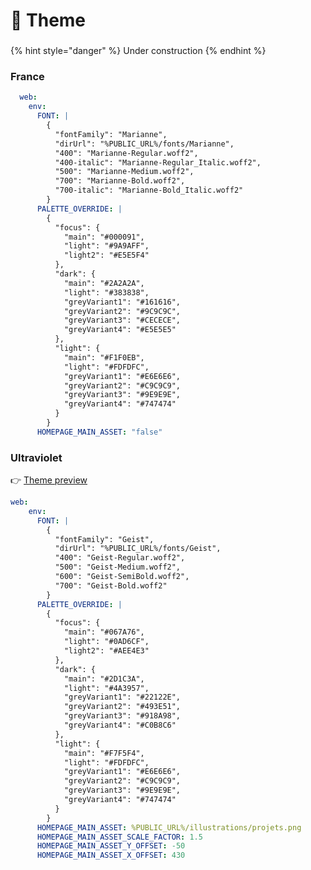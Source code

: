 # 🎨 Theme

###

{% hint style="danger" %}
Under construction
{% endhint %}

### France

```yaml
  web:
    env:
      FONT: |
        { 
          "fontFamily": "Marianne", 
          "dirUrl": "%PUBLIC_URL%/fonts/Marianne", 
          "400": "Marianne-Regular.woff2",
          "400-italic": "Marianne-Regular_Italic.woff2",
          "500": "Marianne-Medium.woff2",
          "700": "Marianne-Bold.woff2",
          "700-italic": "Marianne-Bold_Italic.woff2"
        }
      PALETTE_OVERRIDE: |
        {
          "focus": {
            "main": "#000091",
            "light": "#9A9AFF",
            "light2": "#E5E5F4"
          },
          "dark": {
            "main": "#2A2A2A",
            "light": "#383838",
            "greyVariant1": "#161616",
            "greyVariant2": "#9C9C9C",
            "greyVariant3": "#CECECE",
            "greyVariant4": "#E5E5E5"
          },
          "light": {
            "main": "#F1F0EB",
            "light": "#FDFDFC",
            "greyVariant1": "#E6E6E6",
            "greyVariant2": "#C9C9C9",
            "greyVariant3": "#9E9E9E",
            "greyVariant4": "#747474"
          }
        }
      HOMEPAGE_MAIN_ASSET: "false"
```

### Ultraviolet

👉 [Theme preview](https://datalab.sspcloud.fr/?PALETTE\_OVERRIDE=%7B%22focus%22%3A%7B%22main%22%3A%22%23067A76%22%2C%22light%22%3A%22%230AD6CF%22%2C%22light2%22%3A%22%23AEE4E3%22%7D%2C%22dark%22%3A%7B%22main%22%3A%22%232D1C3A%22%2C%22light%22%3A%22%234A3957%22%2C%22greyVariant1%22%3A%22%2322122E%22%2C%22greyVariant2%22%3A%22%23493E51%22%2C%22greyVariant3%22%3A%22%23918A98%22%2C%22greyVariant4%22%3A%22%23C0B8C6%22%7D%2C%22light%22%3A%7B%22main%22%3A%22%23F7F5F4%22%2C%22light%22%3A%22%23FDFDFC%22%2C%22greyVariant1%22%3A%22%23E6E6E6%22%2C%22greyVariant2%22%3A%22%23C9C9C9%22%2C%22greyVariant3%22%3A%22%239E9E9E%22%2C%22greyVariant4%22%3A%22%23747474%22%7D%7D\&FONT=%7B%22fontFamily%22%3A%22Geist%22%2C%22dirUrl%22%3A%22%25PUBLIC\_URL%25%2Ffonts%2FGeist%22%2C%22400%22%3A%22Geist-Regular.woff2%22%2C%22500%22%3A%22Geist-Medium.woff2%22%2C%22600%22%3A%22Geist-SemiBold.woff2%22%2C%22700%22%3A%22Geist-Bold.woff2%22%7D)

```yaml
web:
    env:
      FONT: |
        { 
          "fontFamily": "Geist", 
          "dirUrl": "%PUBLIC_URL%/fonts/Geist", 
          "400": "Geist-Regular.woff2",
          "500": "Geist-Medium.woff2",
          "600": "Geist-SemiBold.woff2",
          "700": "Geist-Bold.woff2"
        }
      PALETTE_OVERRIDE: |
        {
          "focus": {
            "main": "#067A76",
            "light": "#0AD6CF",
            "light2": "#AEE4E3"
          },
          "dark": {
            "main": "#2D1C3A",
            "light": "#4A3957",
            "greyVariant1": "#22122E",
            "greyVariant2": "#493E51",
            "greyVariant3": "#918A98",
            "greyVariant4": "#C0B8C6"
          },
          "light": {
            "main": "#F7F5F4",
            "light": "#FDFDFC",
            "greyVariant1": "#E6E6E6",
            "greyVariant2": "#C9C9C9",
            "greyVariant3": "#9E9E9E",
            "greyVariant4": "#747474"
          }
        }
      HOMEPAGE_MAIN_ASSET: %PUBLIC_URL%/illustrations/projets.png
      HOMEPAGE_MAIN_ASSET_SCALE_FACTOR: 1.5
      HOMEPAGE_MAIN_ASSET_Y_OFFSET: -50
      HOMEPAGE_MAIN_ASSET_X_OFFSET: 430
```
